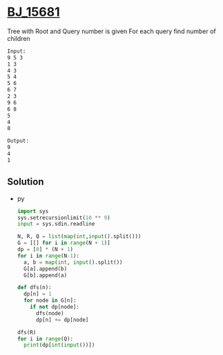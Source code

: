 # [BJ_15681](https://acmicpc.net/problem/15681)

Tree with Root and Query number is given
For each query find number of children

```txt
Input: 
9 5 3
1 3
4 3
5 4
5 6
6 7
2 3
9 6
6 8
5
4
8

Output:
9
4
1
```

## Solution

* py

  ```py
  import sys
  sys.setrecursionlimit(10 ** 9)
  input = sys.sdin.readline

  N, R, Q = list(map(int,input().split()))
  G = [[] for i in range(N + 1)]
  dp = [0] * (N + 1)
  for i in range(N-1):
    a, b = map(int, input().split())
    G[a].append(b)
    G[b].append(a)

  def dfs(n):
    dp[n] = 1
    for node in G[n]:
      if not dp[node]:
        dfs(node)
        dp[n] += dp[node]

  dfs(R)
  for i in range(Q):
    print(dp[int(input())])
  ```
